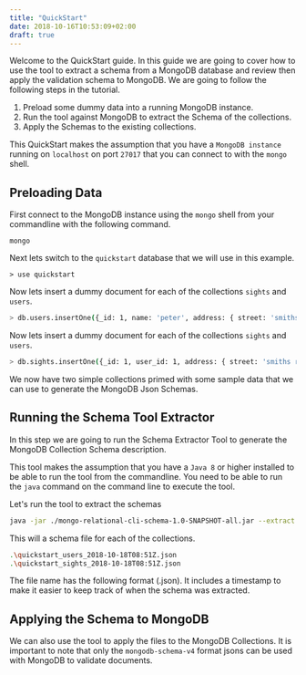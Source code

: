 ```yaml
---
title: "QuickStart"
date: 2018-10-16T10:53:09+02:00
draft: true
---
```


Welcome to the QuickStart guide. In this guide we are going to cover how to use the tool to extract
a schema from a MongoDB database and review then apply the validation schema to MongoDB. We are going to
follow the following steps in the tutorial.

1. Preload some dummy data into a running MongoDB instance.
2. Run the tool against MongoDB to extract the Schema of the collections.
3. Apply the Schemas to the existing collections.

This QuickStart makes the assumption that you have a `MongoDB instance` running on `localhost` on port
`27017` that you can connect to with the `mongo` shell.

## Preloading Data

First connect to the MongoDB instance using the `mongo` shell from your commandline with the following command.

```shell
mongo
```

Next lets switch to the `quickstart` database that we will use in this example.

```shell
> use quickstart
```

Now lets insert a dummy document for each of the collections `sights` and `users`.

```bash
> db.users.insertOne({_id: 1, name: 'peter', address: { street: 'smiths road 16', city: 'london', country: 'uk' }})
```

Now lets insert a dummy document for each of the collections `sights` and `users`.

```bash
> db.sights.insertOne({_id: 1, user_id: 1, address: { street: 'smiths road 16', city: 'london', country: 'uk' }, name: "Peters house" })
```

We now have two simple collections primed with some sample data that we can use to generate the
MongoDB Json Schemas.

## Running the Schema Tool Extractor

In this step we are going to run the Schema Extractor Tool to generate the MongoDB Collection Schema
description.

This tool makes the assumption that you have a `Java 8` or higher installed to be able to run the
tool from the commandline. You need to be able to run the `java` command on the command line to
execute the tool.

Let's run the tool to extract the schemas

```bash
java -jar ./mongo-relational-cli-schema-1.0-SNAPSHOT-all.jar --extract --uri mongodb://localhost:27017 --namespace quickstart.users:1000 --namespace quickstart.sights:1000 --format mongodb-schema-v4 --output-directory ./
```

This will a schema file for each of the collections.

```bash
.\quickstart_users_2018-10-18T08:51Z.json
.\quickstart_sights_2018-10-18T08:51Z.json
```

The file name has the following format (<db>_<collection>_<timestamp>.json). It includes a timestamp to
make it easier to keep track of when the schema was extracted.

## Applying the Schema to MongoDB

We can also use the tool to apply the files to the MongoDB Collections. It is important to note that only the `mongodb-schema-v4` format jsons can be
used with MongoDB to validate documents.

